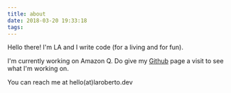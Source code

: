 ```yaml
---
title: about
date: 2018-03-20 19:33:18
tags:
---
```


Hello there! I'm LA and I write code (for a living and for fun).

I'm currently working on Amazon Q. Do give my [Github](https://github.com/teh-username) page a visit to see what I'm working on.

You can reach me at hello(at)laroberto.dev
